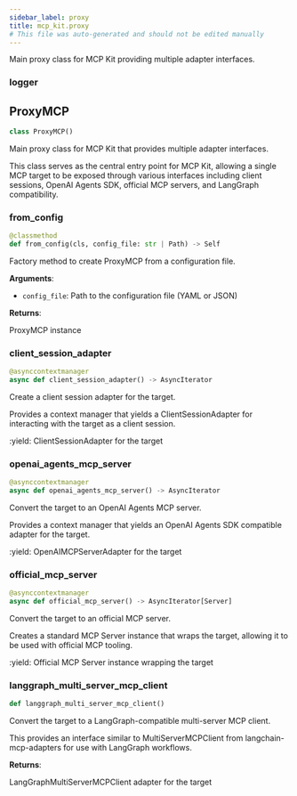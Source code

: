 ```yaml
---
sidebar_label: proxy
title: mcp_kit.proxy
# This file was auto-generated and should not be edited manually
---
```


Main proxy class for MCP Kit providing multiple adapter interfaces.

### logger

## ProxyMCP

```python
class ProxyMCP()
```

Main proxy class for MCP Kit that provides multiple adapter interfaces.

This class serves as the central entry point for MCP Kit, allowing a single
MCP target to be exposed through various interfaces including client sessions,
OpenAI Agents SDK, official MCP servers, and LangGraph compatibility.

### from\_config

```python
@classmethod
def from_config(cls, config_file: str | Path) -> Self
```

Factory method to create ProxyMCP from a configuration file.

**Arguments**:

- `config_file`: Path to the configuration file (YAML or JSON)

**Returns**:

ProxyMCP instance

### client\_session\_adapter

```python
@asynccontextmanager
async def client_session_adapter() -> AsyncIterator
```

Create a client session adapter for the target.

Provides a context manager that yields a ClientSessionAdapter for
interacting with the target as a client session.

:yield: ClientSessionAdapter for the target

### openai\_agents\_mcp\_server

```python
@asynccontextmanager
async def openai_agents_mcp_server() -> AsyncIterator
```

Convert the target to an OpenAI Agents MCP server.

Provides a context manager that yields an OpenAI Agents SDK compatible
adapter for the target.

:yield: OpenAIMCPServerAdapter for the target

### official\_mcp\_server

```python
@asynccontextmanager
async def official_mcp_server() -> AsyncIterator[Server]
```

Convert the target to an official MCP server.

Creates a standard MCP Server instance that wraps the target,
allowing it to be used with official MCP tooling.

:yield: Official MCP Server instance wrapping the target

### langgraph\_multi\_server\_mcp\_client

```python
def langgraph_multi_server_mcp_client()
```

Convert the target to a LangGraph-compatible multi-server MCP client.

This provides an interface similar to MultiServerMCPClient from langchain-mcp-adapters
for use with LangGraph workflows.

**Returns**:

LangGraphMultiServerMCPClient adapter for the target

